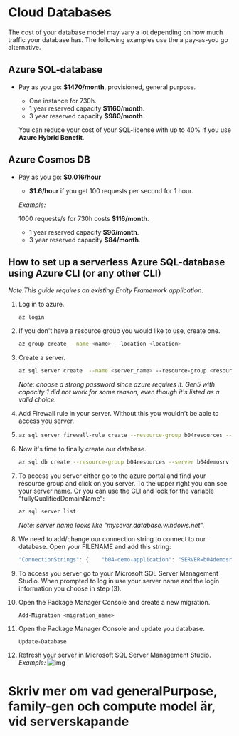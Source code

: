 # Cloud Databases

The cost of your database model may vary a lot depending on how much traffic your database has. The following examples use the a pay-as-you go alternative.

## Azure SQL-database

* Pay as you go: **$1470/month**, provisioned, general purpose.

  - One instance for 730h.
  - 1 year reserved capacity **$1160/month**.
  - 3 year reserved capacity **$980/month**.

  You can reduce your cost of your SQL-license with up to 40% if you use **Azure Hybrid Benefit**. 


## Azure Cosmos DB

* Pay as you go: **$0.016/hour**

  - **$1.6/hour** if you get 100 requests per second for 1 hour.

  *Example:*

  1000 requests/s for 730h  costs **$116/month**.

  * 1 year reserved capacity **$96/month**.
  * 3 year reserved capacity **$84/month**.



## How to set up a serverless Azure SQL-database using Azure CLI (or any other CLI)

*Note:This guide requires an existing Entity Framework application.*

1. Log in to azure.

   ```bash
   az login
   ```

2. If you don't have a resource group you would like to use, create one.

   ```bash
   az group create --name <name> --location <location>
   ```

3. Create a server.

   ```bash
   az sql server create  --name <server_name> --resource-group <resourse_group> --location <location> --admin-user <username> --admin-password <password>
   ```

   *Note: choose a strong password since azure requires it.*
   *Gen5 with capacity 1 did not work for some reason, even though it's listed as a valid choice.*

4. Add Firewall rule in your server. Without this you wouldn't be able to access you server.

5. ```bash
   az sql server firewall-rule create --resource-group b04resources --server b04demosrv -n AllowYourIp --start-ip-address 0.0.0.0 --end-ip-address 0.0.0.0
   ```

6. Now it's time to finally create our database.

   ```bash
   az sql db create --resource-group b04resources --server b04demosrv --name b04demo-db --edition GeneralPurpose --family Gen5 --capacity 2 --compute-model Serverless --auto-pause-delay 120
   ```

7. To access you server either go to the azure portal and find your resource group and click on you server. To the upper right you can see your server name.
   Or you can use the CLI and look for the variable "fullyQualifiedDomainName":

   ```bash
   az sql server list
   ```

   *Note: server name looks like "mysever.database.windows.net".*

8. We need to add/change our connection string to connect to our database. Open your FILENAME and add this string:

   ```c#
   "ConnectionStrings": {    "b04-demo-application": "SERVER=b04demosrv.database.windows.net;DATABASE=b04demo.-;user=b04admin;password=***\****;"
   ```

9. To access you server go to your Microsoft SQL Server Management Studio. When prompted to log in use your server name and the login information you choose in step (3).

10. Open the Package Manager Console and create a new migration.

    ```nuget
    Add-Migration <migration_name>
    ```

11. Open the Package Manager Console and update you database.

    ```nuget
    Update-Database
    ```

12. Refresh your server in Microsoft SQL Server Management Studio.
    *Example:* ![img](https://cdn.discordapp.com/attachments/280760711620067330/755004528935436348/unknown.png)

# Skriv mer om vad generalPurpose, family-gen och compute model är, vid serverskapande
